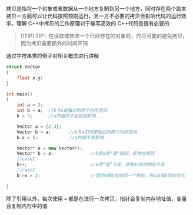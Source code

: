 拷贝是指将一个对象或者数据从一个地方复制到另一个地方，同时存在两个副本
拷贝一方面可以让代码按照预期运行，另一方不必要的拷贝会影响代码的运行效率。理解 C++中拷贝的工作原理对于编写高效的 C++代码是很有必要的
> [!TIP] TIP💡 
>  在读取或修改一个已经存在的对象时，应尽可能的避免拷贝，因为拷贝需要额外的时间开销

通过字符串类的例子对相关概念进行讲解
```cpp showLineNumbers title="字符串"
struct Vector
{
	float x,y;
}

int main()
{
	int a = 2;
	int b = a;	//b与a是独立的两个内存空间
	b = 3;      //a的值并不会受到影响

	Vector a = {2,3};
	Vector b = a;		//b与a仍然是独立的两个内存空间
	b.x = 5;			//a的值不受影响

	Vector* a = new Vector();
	Vector* b = a;				//b和a的"值"相同，即地址相同
	//case1
	b++;						//a的“值”不变，即指针指向地址不变
	//case2
	b->x = 2;					//因为a和b指向同一个地址，所以a和b同时变化
	
}
```
除了引用以外，每次使用 `=` 都是在进行一次拷贝，指针会复制内存地址值，变量会复制内存中的值